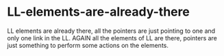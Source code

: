 # LL-elements-are-already-there
LL elements are already there, all the pointers are just pointing to one and only one link in the LL. AGAIN all the elements of LL are there, pointers are just something to perform some actions on the elements.
